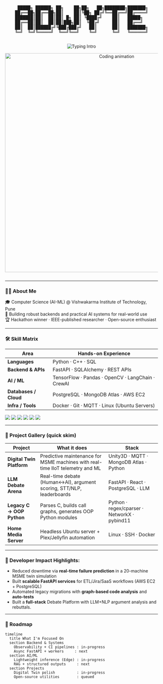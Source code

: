 <!-- GitHub Profile README for Adwyte Karandikar -->

<!-- ASCII Banner -->
<div align="center">
  <pre>
 █████╗ ██████╗ ██╗    ██╗██╗   ██╗████████╗███████╗
██╔══██╗██╔══██╗██║    ██║╚██╗ ██╔╝╚══██╔══╝██╔════╝
███████║██║  ██║██║ █╗ ██║ ╚████╔╝    ██║   █████╗  
██╔══██║██║  ██║██║███╗██║  ╚██╔╝     ██║   ██╔══╝  
██║  ██║██████╔╝╚███╔███╔╝   ██║      ██║   ███████╗
╚═╝  ╚═╝╚═════╝  ╚══╝╚══╝    ╚═╝      ╚═╝   ╚══════╝
  </pre>
</div>

<!-- Typing Animation (cyan) -->
<div align="center">
  <img src="https://readme-typing-svg.herokuapp.com?size=25&duration=4000&pause=900&color=00E7FF&center=true&vCenter=true&width=800&lines=Hey+I'm+Adwyte+👋;AI+%7C+Backend+%7C+Automation+%7C+Simulations;Building+AI-Driven%2C+Scalable+Systems+⚡" alt="Typing Intro">
</div>

<!-- Hero GIF -->
<p align="center">
  <img src="assets/coder_lofi.gif" alt="Coding animation" width="720">
</p>

<!-- Thin cyan divider -->
<p align="center">
  <img src="https://capsule-render.vercel.app/api?type=rect&color=00E7FF&height=1&section=header&text=" alt="" />
</p>

---

### 👨‍💻 About Me
🎓 Computer Science (AI-ML) @ Vishwakarma Institute of Technology, Pune  
🚀 Building robust backends and practical AI systems for real-world use  
🏆 Hackathon winner · IEEE-published researcher · Open-source enthusiast

---

### 🛠️ Skill Matrix

| Area                  | Hands-on Experience                               |
| --------------------- | --------------------------------------------------|
| **Languages**         | Python · C++ · SQL                                |
| **Backend & APIs**    | FastAPI · SQLAlchemy · REST APIs                  |
| **AI / ML**           | TensorFlow · Pandas · OpenCV · LangChain · CrewAI |            |
| **Databases / Cloud** | PostgreSQL · MongoDB Atlas · AWS EC2              |
| **Infra / Tools**     | Docker · Git · MQTT · Linux (Ubuntu Servers)      |


<p align="left">
  <img src="https://img.shields.io/badge/Python-3776AB?logo=python&logoColor=white" />
  <img src="https://img.shields.io/badge/FastAPI-009688?logo=fastapi&logoColor=white" />
  <img src="https://img.shields.io/badge/PostgreSQL-4169E1?logo=postgresql&logoColor=white" />
  <img src="https://img.shields.io/badge/AWS-232F3E?logo=amazon-aws&logoColor=white" />
  <img src="https://img.shields.io/badge/Docker-2496ED?logo=docker&logoColor=white" />
  <img src="https://img.shields.io/badge/React-61DAFB?logo=react&logoColor=black" />
</p>

---

### 🚀 Project Gallery (quick skim)

| Project | What it does | Stack |
|---|---|---|
| **Digital Twin Platform** | Predictive maintenance for MSME machines with real-time IIoT telemetry and ML | Unity3D · MQTT · MongoDB Atlas · Python |
| **LLM Debate Arena** | Real-time debate (Human↔AI), argument scoring, STT/NLP, leaderboards | FastAPI · React · PostgreSQL · LLM |
| **Legacy C → OOP Python** | Parses C, builds call graphs, generates OOP Python modules | Python · regex/cparser · NetworkX · pybind11 |
| **Home Media Server** | Headless Ubuntu server + Plex/Jellyfin automation | Linux · SSH · Docker |

---

### 📌 Developer Impact Highlights:
- Reduced downtime via **real-time failure prediction** in a 20-machine MSME twin simulation  
- Built **scalable FastAPI services** for ETL/Jira/SaaS workflows (AWS EC2 + PostgreSQL)  
- Automated legacy migrations with **graph-based code analysis** and **auto-tests**
- Built a **full-stack** Debate Platform with LLM+NLP argument analysis and rebuttals.

---

### 🧭 Roadmap
```mermaid
timeline
  title What I'm Focused On
  section Backend & Systems
    Observability + CI pipelines : in-progress
    Async FastAPI + workers     : next
  section AI/ML
    Lightweight inference (Edge) : in-progress
    RAG + structured outputs     : next
  section Projects
    Digital Twin polish          : in-progress
    Open-source utilities        : queued
